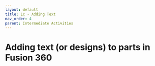 ```yaml
---
layout: default
title: 1c - Adding Text
nav_order: 4
parent: Intermediate Activities
---
```

# Adding text (or designs) to parts in Fusion 360
